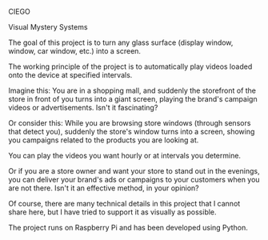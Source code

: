 CIEGO

Visual Mystery Systems

The goal of this project is to turn any glass surface (display window, window, car window, etc.) into a screen.

The working principle of the project is to automatically play videos loaded onto the device at specified intervals.

Imagine this: You are in a shopping mall, and suddenly the storefront of the store in front of you turns into a giant screen, playing the brand's campaign videos or advertisements. Isn't it fascinating?

Or consider this: While you are browsing store windows (through sensors that detect you), suddenly the store's window turns into a screen, showing you campaigns related to the products you are looking at.

You can play the videos you want hourly or at intervals you determine.

Or if you are a store owner and want your store to stand out in the evenings, you can deliver your brand's ads or campaigns to your customers when you are not there. Isn't it an effective method, in your opinion?

Of course, there are many technical details in this project that I cannot share here, but I have tried to support it as visually as possible.

The project runs on Raspberry Pi and has been developed using Python.
